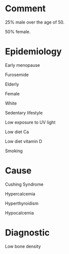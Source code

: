 # Comment

25% male over the age of 50.

50% female.

# Epidemiology

Early menopause

Furosemide

Elderly

Female

White

Sedentary lifestyle

Low exposure to UV light

Low diet Ca

Low diet vitamin D

Smoking

# Cause

Cushing Syndrome

Hypercalcemia

Hyperthyroidism

Hypocalcemia

# Diagnostic

Low bone density
